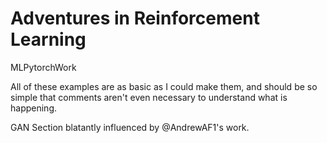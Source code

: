 # Adventures in Reinforcement Learning

MLPytorchWork

All of these examples are as basic as I could make them, and should be so simple that comments aren't even necessary to understand what is happening. 

GAN Section blatantly influenced by @AndrewAF1's work.
